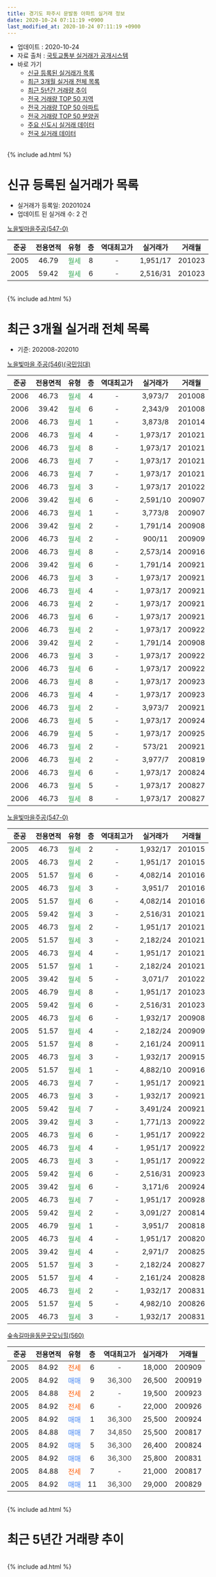 ```yaml
---
title: 경기도 파주시 문발동 아파트 실거래 정보
date: 2020-10-24 07:11:19 +0900
last_modified_at: 2020-10-24 07:11:19 +0900
---
```


* 업데이트 : 2020-10-24
* 자료 출처 : [국토교통부 실거래가 공개시스템](http://rt.molit.go.kr)
* 바로 가기
    * [신규 등록된 실거래가 목록](#신규-등록된-실거래가-목록)
    * [최근 3개월 실거래 전체 목록](#최근-3개월-실거래-전체-목록)
    * [최근 5년간 거래량 추이](#최근-5년간-거래량-추이)
    * [전국 거래량 TOP 50 지역](https://inasie.github.io/apt-trade-info/최근-3개월-전국에서-가장-거래가-많이-발생한-지역)
    * [전국 거래량 TOP 50 아파트](https://inasie.github.io/apt-trade-info/최근-3개월-전국에서-가장-거래가-많이-발생한-아파트)
    * [전국 거래량 TOP 50 분양권](https://inasie.github.io/apt-trade-info/최근-3개월-전국에서-가장-거래가-많이-발생한-분양권)
    * [주요 신도시 실거래 데이터](https://inasie.github.io/apt-trade-info/주요-신도시)
    * [전국 실거래 데이터](https://inasie.github.io/apt-trade-info/전국)
<br>
{% include ad.html %}
<br>

# 신규 등록된 실거래가 목록
* 실거래가 등록일: 20201024
* 업데이트 된 실거래 수: 2 건


[노을빛마을주공(547-0)](https://search.naver.com/search.naver?query=%EA%B2%BD%EA%B8%B0%EB%8F%84+%ED%8C%8C%EC%A3%BC%EC%8B%9C+%EB%AC%B8%EB%B0%9C%EB%8F%99+%EB%85%B8%EC%9D%84%EB%B9%9B%EB%A7%88%EC%9D%84%EC%A3%BC%EA%B3%B5%28547-0%29)

|준공|전용면적|유형|층|역대최고가|실거래가|거래월|
|:---:|:---:|:---:|:---:|:---:|:---:|:---:|
|2005|46.79|<span style="color:#34a853">월세</span>|8|<span style="color:#444444">-</span>|1,951/17|201023|
|2005|59.42|<span style="color:#34a853">월세</span>|6|<span style="color:#444444">-</span>|2,516/31|201023|


<br>
{% include ad.html %}
<br>

# 최근 3개월 실거래 전체 목록
* 기준: 202008-202010


[노을빛마을 주공(546)(국민임대)](https://search.naver.com/search.naver?query=%EA%B2%BD%EA%B8%B0%EB%8F%84+%ED%8C%8C%EC%A3%BC%EC%8B%9C+%EB%AC%B8%EB%B0%9C%EB%8F%99+%EB%85%B8%EC%9D%84%EB%B9%9B%EB%A7%88%EC%9D%84+%EC%A3%BC%EA%B3%B5%28546%29%28%EA%B5%AD%EB%AF%BC%EC%9E%84%EB%8C%80%29)

|준공|전용면적|유형|층|역대최고가|실거래가|거래월|
|:---:|:---:|:---:|:---:|:---:|:---:|:---:|
|2006|46.73|<span style="color:#34a853">월세</span>|4|<span style="color:#444444">-</span>|3,973/7|201008|
|2006|39.42|<span style="color:#34a853">월세</span>|6|<span style="color:#444444">-</span>|2,343/9|201008|
|2006|46.73|<span style="color:#34a853">월세</span>|1|<span style="color:#444444">-</span>|3,873/8|201014|
|2006|46.73|<span style="color:#34a853">월세</span>|4|<span style="color:#444444">-</span>|1,973/17|201021|
|2006|46.73|<span style="color:#34a853">월세</span>|8|<span style="color:#444444">-</span>|1,973/17|201021|
|2006|46.73|<span style="color:#34a853">월세</span>|7|<span style="color:#444444">-</span>|1,973/17|201021|
|2006|46.73|<span style="color:#34a853">월세</span>|7|<span style="color:#444444">-</span>|1,973/17|201021|
|2006|46.73|<span style="color:#34a853">월세</span>|3|<span style="color:#444444">-</span>|1,973/17|201022|
|2006|39.42|<span style="color:#34a853">월세</span>|6|<span style="color:#444444">-</span>|2,591/10|200907|
|2006|46.73|<span style="color:#34a853">월세</span>|1|<span style="color:#444444">-</span>|3,773/8|200907|
|2006|39.42|<span style="color:#34a853">월세</span>|2|<span style="color:#444444">-</span>|1,791/14|200908|
|2006|46.73|<span style="color:#34a853">월세</span>|2|<span style="color:#444444">-</span>|900/11|200909|
|2006|46.73|<span style="color:#34a853">월세</span>|8|<span style="color:#444444">-</span>|2,573/14|200916|
|2006|39.42|<span style="color:#34a853">월세</span>|6|<span style="color:#444444">-</span>|1,791/14|200921|
|2006|46.73|<span style="color:#34a853">월세</span>|3|<span style="color:#444444">-</span>|1,973/17|200921|
|2006|46.73|<span style="color:#34a853">월세</span>|4|<span style="color:#444444">-</span>|1,973/17|200921|
|2006|46.73|<span style="color:#34a853">월세</span>|2|<span style="color:#444444">-</span>|1,973/17|200921|
|2006|46.73|<span style="color:#34a853">월세</span>|6|<span style="color:#444444">-</span>|1,973/17|200921|
|2006|46.73|<span style="color:#34a853">월세</span>|2|<span style="color:#444444">-</span>|1,973/17|200922|
|2006|39.42|<span style="color:#34a853">월세</span>|2|<span style="color:#444444">-</span>|1,791/14|200908|
|2006|46.73|<span style="color:#34a853">월세</span>|3|<span style="color:#444444">-</span>|1,973/17|200922|
|2006|46.73|<span style="color:#34a853">월세</span>|6|<span style="color:#444444">-</span>|1,973/17|200922|
|2006|46.73|<span style="color:#34a853">월세</span>|8|<span style="color:#444444">-</span>|1,973/17|200923|
|2006|46.73|<span style="color:#34a853">월세</span>|4|<span style="color:#444444">-</span>|1,973/17|200923|
|2006|46.73|<span style="color:#34a853">월세</span>|2|<span style="color:#444444">-</span>|3,973/7|200921|
|2006|46.73|<span style="color:#34a853">월세</span>|5|<span style="color:#444444">-</span>|1,973/17|200924|
|2006|46.79|<span style="color:#34a853">월세</span>|5|<span style="color:#444444">-</span>|1,973/17|200925|
|2006|46.73|<span style="color:#34a853">월세</span>|2|<span style="color:#444444">-</span>|573/21|200921|
|2006|46.73|<span style="color:#34a853">월세</span>|2|<span style="color:#444444">-</span>|3,977/7|200819|
|2006|46.73|<span style="color:#34a853">월세</span>|6|<span style="color:#444444">-</span>|1,973/17|200824|
|2006|46.73|<span style="color:#34a853">월세</span>|5|<span style="color:#444444">-</span>|1,973/17|200827|
|2006|46.73|<span style="color:#34a853">월세</span>|8|<span style="color:#444444">-</span>|1,973/17|200827|

[노을빛마을주공(547-0)](https://search.naver.com/search.naver?query=%EA%B2%BD%EA%B8%B0%EB%8F%84+%ED%8C%8C%EC%A3%BC%EC%8B%9C+%EB%AC%B8%EB%B0%9C%EB%8F%99+%EB%85%B8%EC%9D%84%EB%B9%9B%EB%A7%88%EC%9D%84%EC%A3%BC%EA%B3%B5%28547-0%29)

|준공|전용면적|유형|층|역대최고가|실거래가|거래월|
|:---:|:---:|:---:|:---:|:---:|:---:|:---:|
|2005|46.73|<span style="color:#34a853">월세</span>|2|<span style="color:#444444">-</span>|1,932/17|201015|
|2005|46.73|<span style="color:#34a853">월세</span>|2|<span style="color:#444444">-</span>|1,951/17|201015|
|2005|51.57|<span style="color:#34a853">월세</span>|6|<span style="color:#444444">-</span>|4,082/14|201016|
|2005|46.73|<span style="color:#34a853">월세</span>|3|<span style="color:#444444">-</span>|3,951/7|201016|
|2005|51.57|<span style="color:#34a853">월세</span>|6|<span style="color:#444444">-</span>|4,082/14|201016|
|2005|59.42|<span style="color:#34a853">월세</span>|3|<span style="color:#444444">-</span>|2,516/31|201021|
|2005|46.73|<span style="color:#34a853">월세</span>|2|<span style="color:#444444">-</span>|1,951/17|201021|
|2005|51.57|<span style="color:#34a853">월세</span>|3|<span style="color:#444444">-</span>|2,182/24|201021|
|2005|46.73|<span style="color:#34a853">월세</span>|4|<span style="color:#444444">-</span>|1,951/17|201021|
|2005|51.57|<span style="color:#34a853">월세</span>|1|<span style="color:#444444">-</span>|2,182/24|201021|
|2005|39.42|<span style="color:#34a853">월세</span>|5|<span style="color:#444444">-</span>|3,071/7|201022|
|2005|46.79|<span style="color:#34a853">월세</span>|8|<span style="color:#444444">-</span>|1,951/17|201023|
|2005|59.42|<span style="color:#34a853">월세</span>|6|<span style="color:#444444">-</span>|2,516/31|201023|
|2005|46.73|<span style="color:#34a853">월세</span>|6|<span style="color:#444444">-</span>|1,932/17|200908|
|2005|51.57|<span style="color:#34a853">월세</span>|4|<span style="color:#444444">-</span>|2,182/24|200909|
|2005|51.57|<span style="color:#34a853">월세</span>|8|<span style="color:#444444">-</span>|2,161/24|200911|
|2005|46.73|<span style="color:#34a853">월세</span>|3|<span style="color:#444444">-</span>|1,932/17|200915|
|2005|51.57|<span style="color:#34a853">월세</span>|1|<span style="color:#444444">-</span>|4,882/10|200916|
|2005|46.73|<span style="color:#34a853">월세</span>|7|<span style="color:#444444">-</span>|1,951/17|200921|
|2005|46.73|<span style="color:#34a853">월세</span>|3|<span style="color:#444444">-</span>|1,932/17|200921|
|2005|59.42|<span style="color:#34a853">월세</span>|7|<span style="color:#444444">-</span>|3,491/24|200921|
|2005|39.42|<span style="color:#34a853">월세</span>|3|<span style="color:#444444">-</span>|1,771/13|200922|
|2005|46.73|<span style="color:#34a853">월세</span>|6|<span style="color:#444444">-</span>|1,951/17|200922|
|2005|46.73|<span style="color:#34a853">월세</span>|4|<span style="color:#444444">-</span>|1,951/17|200922|
|2005|46.73|<span style="color:#34a853">월세</span>|3|<span style="color:#444444">-</span>|1,951/17|200922|
|2005|59.42|<span style="color:#34a853">월세</span>|6|<span style="color:#444444">-</span>|2,516/31|200923|
|2005|39.42|<span style="color:#34a853">월세</span>|6|<span style="color:#444444">-</span>|3,171/6|200924|
|2005|46.73|<span style="color:#34a853">월세</span>|7|<span style="color:#444444">-</span>|1,951/17|200928|
|2005|59.42|<span style="color:#34a853">월세</span>|2|<span style="color:#444444">-</span>|3,091/27|200814|
|2005|46.79|<span style="color:#34a853">월세</span>|1|<span style="color:#444444">-</span>|3,951/7|200818|
|2005|46.73|<span style="color:#34a853">월세</span>|4|<span style="color:#444444">-</span>|1,951/17|200820|
|2005|39.42|<span style="color:#34a853">월세</span>|4|<span style="color:#444444">-</span>|2,971/7|200825|
|2005|51.57|<span style="color:#34a853">월세</span>|3|<span style="color:#444444">-</span>|2,182/24|200827|
|2005|51.57|<span style="color:#34a853">월세</span>|4|<span style="color:#444444">-</span>|2,161/24|200828|
|2005|46.73|<span style="color:#34a853">월세</span>|2|<span style="color:#444444">-</span>|1,932/17|200831|
|2005|51.57|<span style="color:#34a853">월세</span>|5|<span style="color:#444444">-</span>|4,982/10|200826|
|2005|46.73|<span style="color:#34a853">월세</span>|3|<span style="color:#444444">-</span>|1,932/17|200831|


<script async src="//pagead2.googlesyndication.com/pagead/js/adsbygoogle.js"></script>
<!-- 기본 -->
<ins class="adsbygoogle"
     style="display:block"
     data-ad-client="ca-pub-2446590836940007"
     data-ad-slot="1659523306"
     data-ad-format="auto"
     data-full-width-responsive="true"></ins>
<script>
(adsbygoogle = window.adsbygoogle || []).push({});
</script>


[숲속길마을동문굿모닝힐(560)](https://search.naver.com/search.naver?query=%EA%B2%BD%EA%B8%B0%EB%8F%84+%ED%8C%8C%EC%A3%BC%EC%8B%9C+%EB%AC%B8%EB%B0%9C%EB%8F%99+%EC%88%B2%EC%86%8D%EA%B8%B8%EB%A7%88%EC%9D%84%EB%8F%99%EB%AC%B8%EA%B5%BF%EB%AA%A8%EB%8B%9D%ED%9E%90%28560%29)

|준공|전용면적|유형|층|역대최고가|실거래가|거래월|
|:---:|:---:|:---:|:---:|:---:|:---:|:---:|
|2005|84.92|<span style="color:#ff5a00">전세</span>|6|<span style="color:#444444">-</span>|18,000|200909|
|2005|84.92|<span style="color:#4285f3">매매</span>|9|<span style="color:#444444">36,300</span>|26,500|200919|
|2005|84.88|<span style="color:#ff5a00">전세</span>|2|<span style="color:#444444">-</span>|19,500|200923|
|2005|84.92|<span style="color:#ff5a00">전세</span>|6|<span style="color:#444444">-</span>|22,000|200926|
|2005|84.92|<span style="color:#4285f3">매매</span>|1|<span style="color:#444444">36,300</span>|25,500|200924|
|2005|84.88|<span style="color:#4285f3">매매</span>|7|<span style="color:#444444">34,850</span>|25,500|200817|
|2005|84.92|<span style="color:#4285f3">매매</span>|5|<span style="color:#444444">36,300</span>|26,400|200824|
|2005|84.92|<span style="color:#4285f3">매매</span>|6|<span style="color:#444444">36,300</span>|25,800|200831|
|2005|84.88|<span style="color:#ff5a00">전세</span>|7|<span style="color:#444444">-</span>|21,000|200817|
|2005|84.92|<span style="color:#4285f3">매매</span>|11|<span style="color:#444444">36,300</span>|29,000|200829|


<br>
{% include ad.html %}
<br>

# 최근 5년간 거래량 추이


<div style="width:100%;">
    <canvas id="deal_progress" height="200"></canvas>
</div>

<script>
new Chart(document.getElementById("deal_progress"), {
    type: 'line',
    data: {
        labels: ['201510','201511','201512','201601','201602','201603','201604','201605','201606','201607','201608','201609','201610','201611','201612','201701','201702','201703','201704','201705','201706','201707','201708','201709','201710','201711','201712','201801','201802','201803','201804','201805','201806','201807','201808','201809','201810','201811','201812','201901','201902','201903','201904','201905','201906','201907','201908','201909','201910','201911','201912','202001','202002','202003','202004','202005','202006','202007','202008','202009','202010'],
        datasets: [{
            label: '매매',
            pointRadius: 1,
            data: [4, 6, 2, 0, 0, 2, 2, 4, 2, 5, 5, 2, 2, 1, 2, 1, 4, 2, 4, 3, 5, 1, 1, 0, 3, 1, 2, 1, 2, 0, 1, 2, 0, 0, 1, 2, 2, 4, 2, 2, 0, 1, 1, 2, 3, 1, 3, 2, 5, 0, 3, 0, 3, 1, 2, 0, 1, 6, 4, 2, 0],
            borderColor: "rgba(255, 201, 14, 1)",
            backgroundColor: "rgba(255, 201, 14, 0.5)",
            fill: false,
            lineTension: 0
        },{
            label: '전월세',
            pointRadius: 1,
            data: [20, 20, 15, 38, 7, 9, 4, 18, 12, 8, 11, 12, 6, 9, 5, 8, 6, 4, 8, 9, 11, 9, 5, 5, 8, 11, 9, 34, 6, 3, 10, 4, 7, 9, 9, 7, 8, 5, 3, 10, 7, 6, 5, 5, 7, 9, 6, 7, 11, 71, 31, 82, 22, 24, 22, 17, 14, 54, 14, 38, 21],
            borderColor: "rgba(0, 141, 185, 1)",
            backgroundColor: "rgba(0, 141, 185, 0.5)",
            fill: false,
            lineTension: 0
        }
        ]
    },
    options: {
        responsive: true,
        title: {
            display: false
        },
        tooltips: {
            mode: 'index',
            intersect: false
        },
        hover: {
            mode: 'nearest',
            intersect: true
        },
        scales: {
            xAxes: [{
                display: true,
                scaleLabel: {
                    display: true,
                    labelString: '년/월'
                }
            }],
            yAxes: [{
                display: true,
                ticks: {
                    suggestedMin: 0,
                },
                scaleLabel: {
                    display: true,
                    labelString: '실거래 수'
                }
            }]
        }
    }
});

</script>


<br>
{% include ad.html %}
<br>

